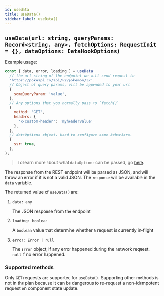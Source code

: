 ```yaml
---
id: usedata
title: useData()
sidebar_label: useData()
---
```


## `useData(url: string, queryParams: Record<string, any>, fetchOptions: RequestInit = {}, dataOptions: DataHookOptions)`

Example usage:
```javascript
const { data, error, loading } = useData(
  // the url string of the endpoint we will send request to
  'https://pokeapi.co/api/v2/pokemon/3/', 
  // Object of query params, will be appended to your url
  {
    someQueryParam: 'value',
  }, 
  // Any options that you normally pass to `fetch()`
  {
    method: 'GET',
    headers: {
      'x-custom-header': 'myheadervalue',
    },
  },
  // dataOptions object. Used to configure some behaviors.
  {
    ssr: true,
  },
);
```

> To learn more about what `dataOptions` can be passed, go [here](../others/data-options.md).

The response from the REST endpoint will be parsed as JSON, and will throw an error if it is not a valid JSON. The `response` will be available in the `data` variable.

The returned value of `useData()` are:

1. `data: any`

    The JSON response from the endpoint

2. `loading: boolean`

    A `boolean` value that determine whether a request is currently in-flight

3. `error: Error | null`

    The `Error` object, if any error happened during the network request. `null` if no error happened.

### Supported methods
Only `GET` requests are supported for `useData()`. Supporting other methods is not in the plan because it can be dangerous to re-request a non-idempotent request on component state update.
